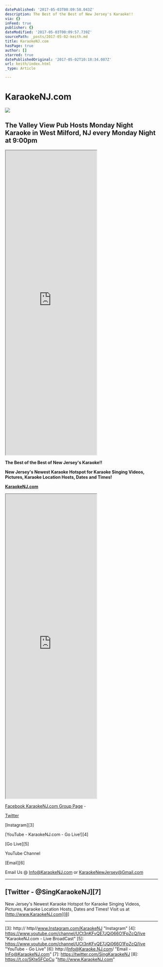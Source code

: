 ```yaml
---
datePublished: '2017-05-03T00:09:58.043Z'
description: The Best of the Best of New Jersey's Karaoke!!
via: {}
inFeed: true
publisher: {}
dateModified: '2017-05-03T00:09:57.739Z'
sourcePath: _posts/2017-05-02-keith.md
title: KaraokeNJ.com
hasPage: true
author: []
starred: true
datePublishedOriginal: '2017-05-02T10:18:34.087Z'
url: keith/index.html
_type: Article

---
```

# KaraokeNJ.com

<article style=""><img src="https://s3-us-west-2.amazonaws.com/the-grid-img/p/7de6ba1b5de20de96d33da812628bb3d33802722.jpg" /><h1>The Valley View Pub Hosts Monday Night Karaoke in West Milford, NJ every Monday Night at 9:00pm</h1></article>

<iframe src="https://the-grid.github.io/ed-userhtml/?g=eJxVzEsKwkAMANB9TxGyb7MVmZkDKLjRC8QxbUf7I4mU3l5BF7p-8AJDHtgsoq_FXbT2MspQJkHoVdqIvftie6KvN3ke6Vym7sjK80NOB0yXVcQNrhv8QSBOECxrWRzYtimDaY5ItAzs7axj85uu5da9m-ZuCLlnNfGIT2_rHaZAnyZV1QtbCz7i" height="1000" style=""></iframe>

**The Best of the Best of New Jersey's Karaoke!!**

**New Jersey's Newest Karaoke Hotspot for Karaoke Singing Videos, Pictures, Karaoke Location Hosts, Dates and Times!**

**[KaraokeNJ.com][0]**

<iframe src="https://the-grid.github.io/ed-userhtml/?g=eJxdkFFqwzAMhq8SBN1jbGcxLWndsZedYBdwHSU2dW0juzO9_bzkbSDQh_h-gXRxC-kHdpmMAltKyhNjtdZ-0QZvMd57Ex8s-efqQmYp5tInmz4s4aI2_fD-eRi-Wv0PtdGd0HkvGv0Fc-uCCymHgR_lcRxP4sTfqpuLVZJz6HaEjS261RYFoxTQ5fLyqOAWaUaaQgx4jj9Ii491sm6eMTTHUPTehVVBiNBtV-0BBW2f9k3-Jh1y0oTBvBQUeiJcL2z_wPUX6o9Z9w" height="1000" style=""></iframe>

[Facebook KaraokeNJ.com Group Page][1] -

[Twitter][2]

[Instagram][3]

[YouTube - KaraokeNJ.com - Go Live!][4]

[Go Live][5]

YouTube Channel

[Email][6]

Email Us @ Info@KaraokeNJ.com or KaraokeNewJersey@Gmail.com

---

## [Twitter - @SingKaraokeNJ][7]

New Jersey's Newest Karaoke Hotspot for Karaoke Singing Videos, Pictures, Karaoke Location Hosts, Dates and Times! Visit us at [http://www.KaraokeNJ.com][8]

---



[0]: http://www.KaraokeNJ.com/ "KaraokeNJ Home Page"
[1]: https://www.facebook.com/groups/SingKaraokeNJ/ "Facebook Group Page for KaraokeNJ.com"
[2]: http://www.twitter.com/SingKaraokeNJ "Twitter"
[3]: http:// http//www.Instagram.com/KaraokeNJ "Instagram"
[4]: https://www.youtube.com/channel/UCt3nKFvQE7JQi066O1FpZcQ/live "KaraokeNJ.com - Live BroadCast"
[5]: https://www.youtube.com/channel/UCt3nKFvQE7JQi066O1FpZcQ/live "YouTube - Go Live"
[6]: http://Info@Karaoke.NJ.com/ "Email - InFo@KaraokeNJ.com"
[7]: https://twitter.com/SingKaraokeNJ
[8]: https://t.co/SKte5FCpCu "http://www.KaraokeNJ.com"